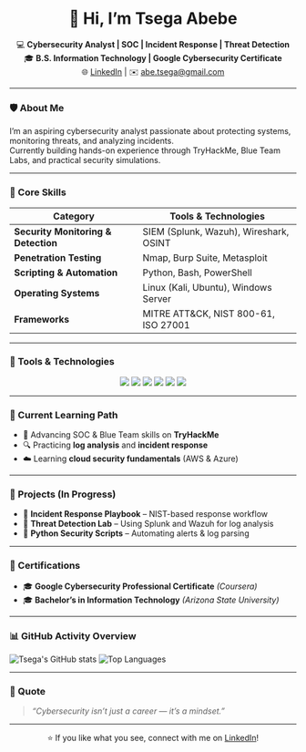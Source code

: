 <h1 align="center">👋 Hi, I’m Tsega Abebe</h1>

<p align="center">
💻 <b>Cybersecurity Analyst | SOC | Incident Response | Threat Detection</b><br>
🎓 <b>B.S. Information Technology | Google Cybersecurity Certificate</b><br>
🌐 <a href="https://www.linkedin.com/in/tsega-abebe-29500496">LinkedIn</a> | ✉️ <a href="mailto:abe.tsega@gmail.com">abe.tsega@gmail.com</a>
</p>

---

### 🛡️ About Me
I’m an aspiring cybersecurity analyst passionate about protecting systems, monitoring threats, and analyzing incidents.  
Currently building hands-on experience through TryHackMe, Blue Team Labs, and practical security simulations.

---

### 🧠 Core Skills

| Category | Tools & Technologies |
|-----------|----------------------|
| **Security Monitoring & Detection** | SIEM (Splunk, Wazuh), Wireshark, OSINT |
| **Penetration Testing** | Nmap, Burp Suite, Metasploit |
| **Scripting & Automation** | Python, Bash, PowerShell |
| **Operating Systems** | Linux (Kali, Ubuntu), Windows Server |
| **Frameworks** | MITRE ATT&CK, NIST 800-61, ISO 27001 |

---

### 🧰 Tools & Technologies

<p align="center">
  <img src="https://img.shields.io/badge/Linux-FCC624?style=for-the-badge&logo=linux&logoColor=black"/>
  <img src="https://img.shields.io/badge/Python-3776AB?style=for-the-badge&logo=python&logoColor=white"/>
  <img src="https://img.shields.io/badge/Splunk-000000?style=for-the-badge&logo=splunk&logoColor=white"/>
  <img src="https://img.shields.io/badge/Wazuh-0059A9?style=for-the-badge&logo=elasticstack&logoColor=white"/>
  <img src="https://img.shields.io/badge/TryHackMe-212C42?style=for-the-badge&logo=tryhackme&logoColor=red"/>
  <img src="https://img.shields.io/badge/GitHub-181717?style=for-the-badge&logo=github&logoColor=white"/>
</p>

---

### 📘 Current Learning Path
- 🧩 Advancing SOC & Blue Team skills on **TryHackMe**
- 🔍 Practicing **log analysis** and **incident response**
- ☁️ Learning **cloud security fundamentals** (AWS & Azure)

---

### 🧩 Projects (In Progress)
- 🧠 **Incident Response Playbook** – NIST-based response workflow  
- 🔐 **Threat Detection Lab** – Using Splunk and Wazuh for log analysis  
- 🧰 **Python Security Scripts** – Automating alerts & log parsing  

---

### 🧾 Certifications
- 🎓 **Google Cybersecurity Professional Certificate** *(Coursera)*  
- 🎓 **Bachelor’s in Information Technology** *(Arizona State University)*  

---

### 📊 GitHub Activity Overview
![Tsega's GitHub stats](https://github-readme-stats.vercel.app/api?username=tsega-abebe&show_icons=true&theme=tokyonight)
![Top Languages](https://github-readme-stats.vercel.app/api/top-langs/?username=tsega-abebe&layout=compact&theme=tokyonight)

---

### 🧠 Quote
> *“Cybersecurity isn’t just a career — it’s a mindset.”*

---

<p align="center">
⭐ If you like what you see, connect with me on <a href="https://www.linkedin.com/in/tsega-abebe-29500496">LinkedIn</a>!
</p>
